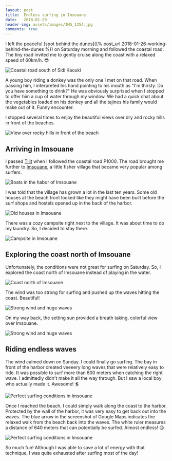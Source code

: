 ```yaml
---
layout: post
title:  Endless surfing in Imsouane
date:   2018-01-29
header-img: assets/images/IMG_1254.jpg
comments: true
---
```


I left the peaceful [spot behind the dunes]({% post_url 2018-01-26-working-behind-the-dunes %}) on Saturday morning and followed the coastal road. The tiny road invited me to gently cruise along the coast with a relaxed speed of 60km/h. :sunglasses:

![Coastal road south of Sidi Kaouki](/assets/images/IMG_1201.jpg)

A young boy riding a donkey was the only one I met on that road. When passing him, I interpreted his hand pointing to his mouth as "I'm thirsty. Do you have something to drink?" He was obviously surprised when I stopped to offer him a cup of water through my window. We had a quick chat about the vegetables loaded on his donkey and all the tajines his family would make out of it. Funny encounter.

I stopped several times to enjoy the beautiful views over dry and rocky hills in front of the beaches.

![View over rocky hills in front of the beach](/assets/images/IMG_1206.jpg)

## Arriving in Imsouane

I passed [Tilit](https://www.google.com/maps/place/Tilit,+Morocco/) when I followed the coastal road P1000. The road brought me further to [Imsouane](https://www.google.com/maps/place/Imsouane,+Morocco/), a little fisher village that became very popular among surfers.

![Boats in the habor of Imsouane](/assets/images/IMG_1208.jpg)

I was told that the village has grown a lot in the last ten years. Some old houses at the beach front looked like they might have been built before the surf shops and hostels opened up in the back of the harbor.

![Old houses in Imsouane](/assets/images/IMG_1213.jpg)

There was a cozy campsite right next to the village. It was about time to do my laundry. So, I decided to stay there.

![Campsite in Imsouane](/assets/images/IMG_1215.jpg)

## Exploring the coast north of Imsouane

Unfortunately, the conditions were not great for surfing on Saturday. So, I explored the coast north of Imsouane instead of playing in the water.

![Coast north of Imsouane](/assets/images/IMG_1227.jpg)

The wind was too strong for surfing and pushed up the waves hitting the coast. Beautiful!

![Strong wind and huge waves](/assets/images/IMG_1235.jpg)

On my way back, the setting sun provided a breath taking, colorful view over Imsouane.

![Strong wind and huge waves](/assets/images/IMG_1242.jpg)

## Riding endless waves

The wind calmed down on Sunday. I could finally go surfing. The bay in front of the harbor created veeeery long waves that were relatively easy to ride. It was possible to surf more than 600 meters when catching the right wave. I admittedly didn't make it all the way through. But I saw a local boy who actually made it. Awesome! :surfer:

![Perfect surfing conditions in Imsouane](/assets/images/IMG_1254.jpg)

Once I reached the beach, I could simply walk along the coast to the harbor. Protected by the wall of the harbor, it was very easy to get back out into the waves. The blue arrow in the screenshot of Google Maps indicates the relaxed walk from the beach back into the waves. The white ruler measures a distance of 640 meters that can potentially be surfed. Almost endless! :wink:

![Perfect surfing conditions in Imsouane](/assets/images/Imsouane_Google_Maps.jpg)

So much fun! Although I was able to save a lot of energy with that technique, I was quite exhausted after surfing most of the day!
